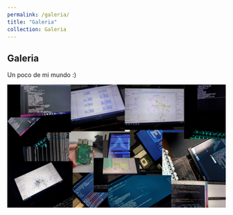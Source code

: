 ```yaml
---
permalink: /galeria/
title: "Galeria"
collection: Galeria
---
```


## Galeria

Un poco de mi mundo :\)

![Galeria](/images/galeria.png)
